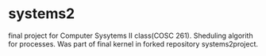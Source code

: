 # systems2
final project for Computer Sysytems II class(COSC 261). Sheduling algorith for processes. Was part of final kernel in forked repository systems2project.
